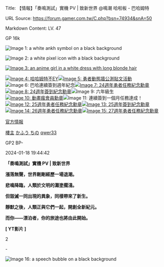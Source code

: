Title: 【情報】「奏鳴測試」實機 PV | 致新世界 @鳴潮 哈啦板 - 巴哈姆特

URL Source: https://forum.gamer.com.tw/C.php?bsn=74934&snA=50

Markdown Content:
LV. 47

GP 16k

![Image 1: a white ankh symbol on a black background](https://i2.bahamut.com.tw/forum/icons/preist.png)

![Image 2: a white pixel icon with a black background](https://i2.bahamut.com.tw/forum/icons/human.png)

[![Image 3: an anime girl in a white dress with long blonde hair](https://avatar2.bahamut.com.tw/avataruserpic/q/w/qwer33/qwer33.png?v=1716607422)](https://home.gamer.com.tw/qwer33)

[![Image 4: 哈哈姆特不EY](https://p2.bahamut.com.tw/HOME/honor/235.gif)](https://avatar1.gamer.com.tw/switchhonor.php?uid=qwer33&htype=235)[![Image 5: 勇者動態牆公測貼文活動](https://p2.bahamut.com.tw/HOME/honor/247.gif)](https://avatar1.gamer.com.tw/switchhonor.php?uid=qwer33&htype=247)![Image 6: 巴哈連續簽到週年紀念](https://p2.bahamut.com.tw/HOME/honor/269.gif)[![Image 7: 24週年勇者任務紀念勳章](https://p2.bahamut.com.tw/HOME/honor/276.gif)](https://avatar1.gamer.com.tw/switchhonor.php?uid=qwer33&htype=276)[![Image 8: 24週年簽到紀念勳章](https://p2.bahamut.com.tw/HOME/honor/278.gif)](https://avatar1.gamer.com.tw/switchhonor.php?uid=qwer33&htype=278)![Image 9: 六年級生](https://p2.bahamut.com.tw/HOME/honor/15.gif)[![Image 10: 動畫瘋會員勳章](https://p2.bahamut.com.tw/HOME/honor/227.gif)](https://avatar1.gamer.com.tw/switchhonor.php?uid=qwer33&htype=227)![Image 11: 連續簽到一個月任務達成！](https://p2.bahamut.com.tw/HOME/honor/222.gif)[![Image 12: 25週年勇者任務紀念勳章](https://p2.bahamut.com.tw/HOME/honor/289.gif)](https://avatar1.gamer.com.tw/switchhonor.php?uid=qwer33&htype=289)[![Image 13: 25週年簽到紀念勳章](https://p2.bahamut.com.tw/HOME/honor/291.gif)](https://avatar1.gamer.com.tw/switchhonor.php?uid=qwer33&htype=291)[![Image 14: 26週年勇者任務紀念勳章](https://p2.bahamut.com.tw/HOME/honor/302.gif)](https://avatar1.gamer.com.tw/switchhonor.php?uid=qwer33&htype=302)[![Image 15: 27週年勇者任務紀念勳章](https://p2.bahamut.com.tw/HOME/honor/312.gif)](https://avatar1.gamer.com.tw/switchhonor.php?uid=qwer33&htype=312)

[官方情報](https://forum.gamer.com.tw/B.php?bsn=74934&subbsn=4)

[樓主](https://forum.gamer.com.tw/Co.php?bsn=74934&sn=141&subbsn=4&bPage=0) [かふう ちの](https://home.gamer.com.tw/qwer33) [qwer33](https://home.gamer.com.tw/qwer33)

GP2 BP\-

2024-01-18 19:44:42

**「奏鳴測試」實機 PV | 致新世界**

**漲落無聲，世界剛剛經歷一場退潮。**

**悲鳴降臨，人類於文明的灘塗擱淺。**

**但毀滅一同出現的異象，同樣帶來了新生。**

**靜默之後，人類正與它們一起，開創全新紀元。**

**而你——漂泊者，你的旅途也將由此開始。**

**\[ YT影片 \]**

2

\-

![Image 16: a speech bubble on a black background](https://i2.bahamut.com.tw/icon/msg_regular.png)
